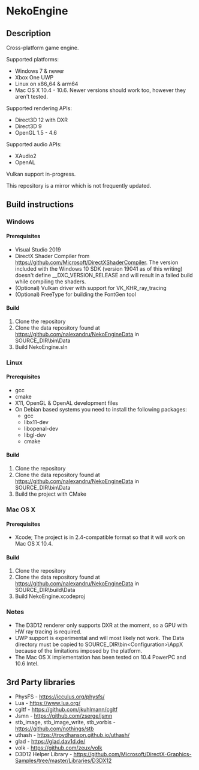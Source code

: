 # NekoEngine

## Description

Cross-platform game engine.

Supported platforms:
* Windows 7 & newer
* Xbox One UWP
* Linux on x86_64 & arm64
* Mac OS X 10.4 - 10.6. Newer versions should work too, however they aren't tested.

Supported rendering APIs:
* Direct3D 12 with DXR
* Direct3D 9
* OpenGL 1.5 - 4.6

Supported audio APIs:
* XAudio2
* OpenAL

Vulkan support in-progress.

This repository is a mirror which is not frequently updated.

## Build instructions

### Windows

#### Prerequisites
* Visual Studio 2019
* DirectX Shader Compiler from https://github.com/Microsoft/DirectXShaderCompiler. The version included with the Windows 10 SDK (version 19041 as of this writing) doesn't define __DXC_VERSION_RELEASE and will result in a failed build while compiling the shaders.
* (Optional) Vulkan driver with support for VK_KHR_ray_tracing
* (Optional) FreeType for building the FontGen tool

#### Build
1. Clone the repository
2. Clone the data repository found at https://github.com/nalexandru/NekoEngineData in SOURCE_DIR\bin\Data
3. Build NekoEngine.sln

### Linux

#### Prerequisites
* gcc
* cmake
* X11, OpenGL & OpenAL development files
* On Debian based systems you need to install the following packages:
	* gcc
	* libx11-dev
	* libopenal-dev
	* libgl-dev
	* cmake

#### Build
1. Clone the repository
2. Clone the data repository found at https://github.com/nalexandru/NekoEngineData in SOURCE_DIR\bin\Data
3. Build the project with CMake

### Mac OS X

#### Prerequisites
* Xcode; The project is in 2.4-compatible format so that it will work on Mac OS X 10.4.

#### Build
1. Clone the repository
2. Clone the data repository found at https://github.com/nalexandru/NekoEngineData in SOURCE_DIR\build\Data
3. Build NekoEngine.xcodeproj

### Notes
* The D3D12 renderer only supports DXR at the moment, so a GPU with HW ray tracing is required.
* UWP support is experimental and will most likely not work. The Data directory must be copied to SOURCE_DIR\bin\<Configuration>\AppX because of the limitations imposed by the platform.
* The Mac OS X implementation has been tested on 10.4 PowerPC and 10.6 Intel.

## 3rd Party libraries

* PhysFS - https://icculus.org/physfs/
* Lua - https://www.lua.org/
* cgltf - https://github.com/jkuhlmann/cgltf
* Jsmn - https://github.com/zserge/jsmn
* stb_image, stb_image_write, stb_vorbis - https://github.com/nothings/stb
* uthash - https://troydhanson.github.io/uthash/
* glad - https://glad.dav1d.de/
* volk - https://github.com/zeux/volk
* D3D12 Helper Library - https://github.com/Microsoft/DirectX-Graphics-Samples/tree/master/Libraries/D3DX12
